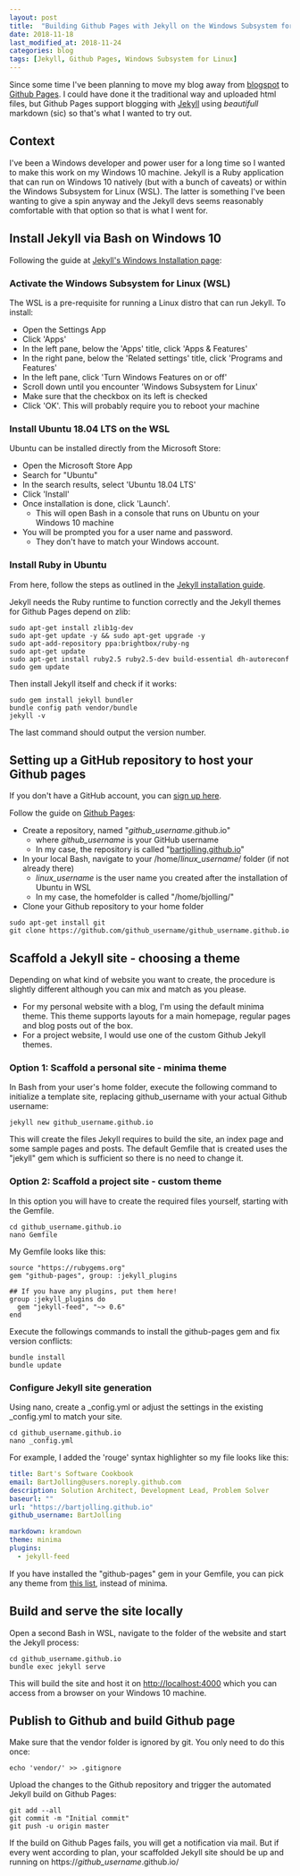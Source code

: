 ```yaml
---
layout: post
title:  "Building Github Pages with Jekyll on the Windows Subsystem for Linux"
date: 2018-11-18
last_modified_at: 2018-11-24
categories: blog
tags: [Jekyll, Github Pages, Windows Subsystem for Linux] 
---
```


Since some time I've been planning to move my blog away from [blogspot](https://bartjolling.blogspot.com/ "Bart's Software Cookbook on Blogspot.com") to [Github Pages](https://pages.github.com/ "Github Pages"). I could have done it the traditional way and uploaded html files, but Github Pages support blogging with [Jekyll](https://jekyllrb.com/ "Jekyll") using _beautifull_ markdown (sic) so that's what I wanted to try out.

## Context

I've been a Windows developer and power user for a long time so I wanted to make this work on my Windows 10 machine. Jekyll is a Ruby application that can run on Windows 10 natively (but with a bunch of caveats) or within the Windows Subsystem for Linux (WSL). The latter is something I've been wanting to give a spin anyway and the Jekyll devs seems reasonably comfortable with that option so that is what I went for.

## Install Jekyll via Bash on Windows 10

Following the guide at [Jekyll's Windows Installation page](https://jekyllrb.com/docs/installation/windows/#installation-via-bash-on-windows-10):

### Activate the Windows Subsystem for Linux (WSL)
The WSL is a pre-requisite for running a Linux distro that can run Jekyll. To install:
- Open the Settings App 
- Click 'Apps'
- In the left pane, below the 'Apps' title, click 'Apps & Features'
- In the right pane, below the 'Related settings' title, click 'Programs and Features'
- In the left pane, click 'Turn Windows Features on or off'
- Scroll down until you encounter 'Windows Subsystem for Linux' 
- Make sure that the checkbox on its left is checked
- Click 'OK'. This will probably require you to reboot your machine

### Install Ubuntu 18.04 LTS on the WSL
Ubuntu can be installed directly from the Microsoft Store:
- Open the Microsoft Store App
- Search for "Ubuntu"
- In the search results, select 'Ubuntu 18.04 LTS'
- Click 'Install'
- Once installation is done, click 'Launch'. 
  * This will open Bash in a console that runs on Ubuntu on your Windows 10 machine
- You will be prompted you for a user name and password. 
  * They don't have to match your Windows account.

### Install Ruby in Ubuntu
From here, follow the steps as outlined in the [Jekyll installation guide](https://jekyllrb.com/docs/installation/windows/#installation-via-bash-on-windows-10).

Jekyll needs the Ruby runtime to function correctly and the Jekyll themes for Github Pages depend on zlib:
~~~~ shell
sudo apt-get install zlib1g-dev
sudo apt-get update -y && sudo apt-get upgrade -y
sudo apt-add-repository ppa:brightbox/ruby-ng
sudo apt-get update
sudo apt-get install ruby2.5 ruby2.5-dev build-essential dh-autoreconf
sudo gem update
~~~~

Then install Jekyll itself and check if it works:
~~~~ shell
sudo gem install jekyll bundler
bundle config path vendor/bundle
jekyll -v
~~~~
The last command should output the version number.

## Setting up a GitHub repository to host your Github pages

If you don't have a GitHub account, you can [sign up here](https://github.com/join).

Follow the guide on [Github Pages](https://pages.github.com/ "GitHub Pages"):
- Create a repository, named "_github_username_.github.io" 
  * where _github_username_ is your GitHub username
  * In my case, the repository is called "[bartjolling.github.io](https://github.com/BartJolling/BartJolling.github.io)"
- In your local Bash, navigate to your /home/_linux_username_/ folder (if not already there)
  * _linux_username_ is the user name you created after the installation of Ubuntu in WSL
  * In my case, the homefolder is called "/home/bjolling/"
- Clone your Github repository to your home folder

~~~~ shell
sudo apt-get install git
git clone https://github.com/github_username/github_username.github.io
~~~~

## Scaffold a Jekyll site - choosing a theme

Depending on what kind of website you want to create, the procedure is slightly different although you can mix and match as you please. 
- For my personal website with a blog, I'm using the default minima theme. This theme supports layouts for a main homepage, regular pages and blog posts out of the box.
- For a project website, I would use one of the custom Github Jekyll themes.

### Option 1: Scaffold a personal site - minima theme

In Bash from your user's home folder, execute the following command to initialize a template site, replacing github_username with your actual Github username:

~~~~ shell
jekyll new github_username.github.io
~~~~

This will create the files Jekyll requires to build the site, an index page and some sample pages and posts. The default Gemfile that is created uses the "jekyll" gem which is sufficient so there is no need to change it. 

### Option 2: Scaffold a project site - custom theme
In this option you will have to create the required files yourself, starting with the Gemfile. 

~~~~ shell
cd github_username.github.io
nano Gemfile
~~~~

My Gemfile looks like this:
~~~~ text
source "https://rubygems.org"
gem "github-pages", group: :jekyll_plugins

## If you have any plugins, put them here!
group :jekyll_plugins do
  gem "jekyll-feed", "~> 0.6"
end
~~~~

Execute the followings commands to install the github-pages gem and fix version conflicts:

~~~~ shell
bundle install
bundle update
~~~~

### Configure Jekyll site generation
Using nano, create a _config.yml or adjust the settings in the existing _config.yml to match your site.

~~~~ shell
cd github_username.github.io
nano _config.yml
~~~~

For example, I added the 'rouge' syntax highlighter so my file looks like this:
~~~~ yaml
title: Bart's Software Cookbook
email: BartJolling@users.noreply.github.com
description: Solution Architect, Development Lead, Problem Solver
baseurl: ""
url: "https://bartjolling.github.io"
github_username: BartJolling

markdown: kramdown
theme: minima
plugins:
  - jekyll-feed
~~~~

If you have installed the "github-pages" gem in your Gemfile, you can pick any theme from [this list](https://pages.github.com/themes/), instead of minima.

## Build and serve the site locally
Open a second Bash in WSL, navigate to the folder of the website and start the Jekyll process:
~~~~ shell
cd github_username.github.io
bundle exec jekyll serve
~~~~

This will build the site and host it on [http://localhost:4000](http://localhost:4000) which you can access from a browser on your Windows 10 machine.

## Publish to Github and build Github page
Make sure that the vendor folder is ignored by git. You only need to do this once:
~~~~ shell
echo 'vendor/' >> .gitignore
~~~~

Upload the changes to the Github repository and trigger the automated Jekyll build on Github Pages:
~~~~ shell
git add --all
git commit -m "Initial commit"
git push -u origin master
~~~~

If the build on Github Pages fails, you will get a notification via mail. But if every went according to plan, your scaffolded Jekyll site should be up and running on https://_github_username_.github.io/
